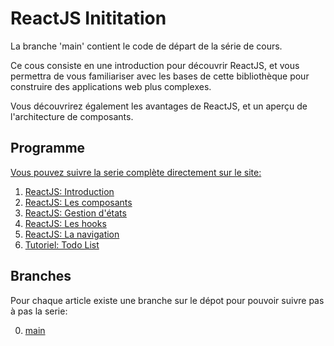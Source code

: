 # ReactJS Inititation

La branche 'main' contient le code de départ de la série de cours.

Ce cous consiste en une introduction pour découvrir ReactJS, et vous permettra de vous familiariser avec les bases de cette bibliothèque pour construire des applications web plus complexes.

Vous découvrirez également les avantages de ReactJS, et un aperçu de l'architecture de composants.

## Programme

[Vous pouvez suivre la serie complète directement sur le site:](https://djemai-samy.com/posts/0.react-initiation)

1. [ReactJS: Introduction](https://djemai-samy.com/posts/1.react-introduction.article)
2. [ReactJS: Les composants](https://djemai-samy.com/posts/2.react-components.article)
3. [ReactJS: Gestion d'états](https://djemai-samy.com/posts/3.react-states.article)
4. [ReactJS: Les hooks](https://djemai-samy.com/posts/4.react-hooks.article)
5. [ReactJS: La navigation](https://djemai-samy.com/posts/5.react-navigation.article)
6. [Tutoriel: Todo List](https://djemai-samy.com/posts/6.react-todos.article)

## Branches

Pour chaque article existe une branche sur le dépot pour pouvoir suivre pas à pas la serie:

0. [main](https://github.com/Djemai-Samy/react-initiation)
